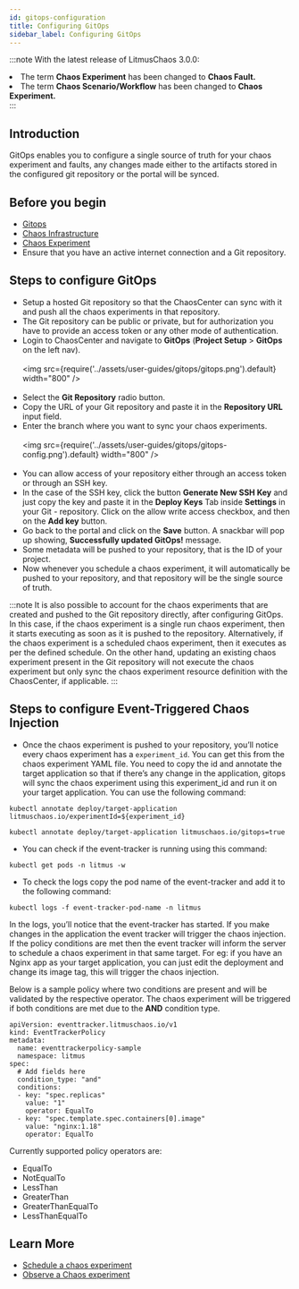 ```yaml
---
id: gitops-configuration
title: Configuring GitOps
sidebar_label: Configuring GitOps
---
```


:::note
With the latest release of LitmusChaos 3.0.0:
<li>The term <b>Chaos Experiment</b> has been changed to <b>Chaos Fault.</b> </li>
<li>The term <b>Chaos Scenario/Workflow</b> has been changed to <b>Chaos Experiment.</b></li>
:::


## Introduction

GitOps enables you to configure a single source of truth for your chaos experiment and faults, any changes made either to the artifacts stored in the configured git repository or the portal will be synced.

## Before you begin

- [Gitops](../concepts/gitops.md)
- [Chaos Infrastructure](../concepts/infrastructure.md)
- [Chaos Experiment](../concepts/chaos-workflow.md)
- Ensure that you have an active internet connection and a Git repository.

## Steps to configure GitOps

- Setup a hosted Git repository so that the ChaosCenter can sync with it and push all the chaos experiments in that repository.
- The Git repository can be public or private, but for authorization you have to provide an access token or any other mode of authentication.
- Login to ChaosCenter and navigate to **GitOps** (**Project Setup** > **GitOps** on the left nav).
  <br/><br/>
  <img src={require('../assets/user-guides/gitops/gitops.png').default} width="800" />
  <br/><br/>
- Select the **Git Repository** radio button.
- Copy the URL of your Git repository and paste it in the **Repository URL** input field.
- Enter the branch where you want to sync your chaos experiments.
  <br/><br/>
  <img src={require('../assets/user-guides/gitops/gitops-config.png').default} width="800" />
  <br/><br/>
- You can allow access of your repository either through an access token or through an SSH key.
- In the case of the SSH key, click the button **Generate New SSH Key** and just copy the key and paste it in the **Deploy Keys** Tab inside **Settings** in your Git - repository. Click on the allow write access checkbox, and then on the **Add key** button.
- Go back to the portal and click on the **Save** button. A snackbar will pop up showing, **Successfully updated GitOps!** message.
- Some metadata will be pushed to your repository, that is the ID of your project.
- Now whenever you schedule a chaos experiment, it will automatically be pushed to your repository, and that repository will be the single source of truth.

:::note
It is also possible to account for the chaos experiments that are created and pushed to the Git repository directly, after configuring GitOps. In this case, if the chaos experiment is a single run chaos experiment, then it starts executing as soon as it is pushed to the repository. Alternatively, if the chaos experiment is a scheduled chaos experiment, then it executes as per the defined schedule. On the other hand, updating an existing chaos experiment present in the Git repository will not execute the chaos experiment but only sync the chaos experiment resource definition with the ChaosCenter, if applicable.
:::

## Steps to configure Event-Triggered Chaos Injection

- Once the chaos experiment is pushed to your repository, you’ll notice every chaos experiment has a `experiment_id`. You can get this from the chaos experiment YAML file. You need to copy the id and annotate the target application so that if there’s any change in the application, gitops will sync the chaos experiment using this experiment_id and run it on your target application. You can use the following command:

```
kubectl annotate deploy/target-application litmuschaos.io/experimentId=${experiment_id}
```

```
kubectl annotate deploy/target-application litmuschaos.io/gitops=true
```

- You can check if the event-tracker is running using this command:

```
kubectl get pods -n litmus -w
```

- To check the logs copy the pod name of the event-tracker and add it to the following command:

```
kubectl logs -f event-tracker-pod-name -n litmus
```

In the logs, you’ll notice that the event-tracker has started.
If you make changes in the application the event tracker will trigger the chaos injection. If the policy conditions are met then the event tracker will inform the server to schedule a chaos experiment in that same target. For eg: if you have an Nginx app as your target application, you can just edit the deployment and change its image tag, this will trigger the chaos injection.

Below is a sample policy where two conditions are present and will be validated by the respective operator. The chaos experiment will be triggered if both conditions are met due to the **AND** condition type.

```
apiVersion: eventtracker.litmuschaos.io/v1
kind: EventTrackerPolicy
metadata:
  name: eventtrackerpolicy-sample
  namespace: litmus
spec:
  # Add fields here
  condition_type: "and"
  conditions:
  - key: "spec.replicas"
    value: "1"
    operator: EqualTo
  - key: "spec.template.spec.containers[0].image"
    value: "nginx:1.18"
    operator: EqualTo

```

Currently supported policy operators are:

- EqualTo
- NotEqualTo
- LessThan
- GreaterThan
- GreaterThanEqualTo
- LessThanEqualTo

## Learn More

- [Schedule a chaos experiment](../user-guides/schedule-experiment.md)
- [Observe a Chaos experiment](../user-guides/observe-experiment.md)
